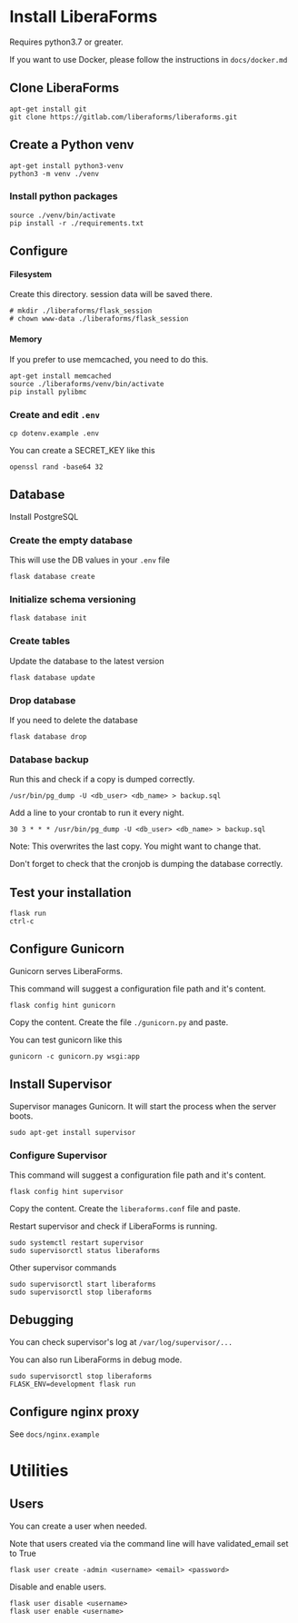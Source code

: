 # Install LiberaForms

Requires python3.7 or greater.

If you want to use Docker, please follow the instructions in `docs/docker.md`

## Clone LiberaForms

```
apt-get install git
git clone https://gitlab.com/liberaforms/liberaforms.git
```

## Create a Python venv

```
apt-get install python3-venv
python3 -m venv ./venv
```

### Install python packages
```
source ./venv/bin/activate
pip install -r ./requirements.txt
```

## Configure

#### Filesystem
Create this directory. session data will be saved there.
```
# mkdir ./liberaforms/flask_session
# chown www-data ./liberaforms/flask_session
```

#### Memory
If you prefer to use memcached, you need to do this.
```
apt-get install memcached
source ./liberaforms/venv/bin/activate
pip install pylibmc
```

### Create and edit `.env`
```
cp dotenv.example .env
```

You can create a SECRET_KEY like this
```
openssl rand -base64 32
```

## Database

Install PostgreSQL

### Create the empty database

This will use the DB values in your `.env` file
```
flask database create
```

### Initialize schema versioning

```
flask database init
```

### Create tables

Update the database to the latest version

```
flask database update
```

### Drop database

If you need to delete the database

```
flask database drop
```

### Database backup

Run this and check if a copy is dumped correctly.
```
/usr/bin/pg_dump -U <db_user> <db_name> > backup.sql
```

Add a line to your crontab to run it every night.
```
30 3 * * * /usr/bin/pg_dump -U <db_user> <db_name> > backup.sql
```
Note: This overwrites the last copy. You might want to change that.

Don't forget to check that the cronjob is dumping the database correctly.

## Test your installation

```
flask run
ctrl-c
```

## Configure Gunicorn

Gunicorn serves LiberaForms.

This command will suggest a configuration file path and it's content.

```
flask config hint gunicorn
```

Copy the content. Create the file `./gunicorn.py` and paste.

You can test gunicorn like this

```
gunicorn -c gunicorn.py wsgi:app
```

## Install Supervisor

Supervisor manages Gunicorn. It will start the process when the server boots.
```
sudo apt-get install supervisor
```
### Configure Supervisor

This command will suggest a configuration file path and it's content.
```
flask config hint supervisor
```
Copy the content. Create the `liberaforms.conf` file and paste.

Restart supervisor and check if LiberaForms is running.
```
sudo systemctl restart supervisor
sudo supervisorctl status liberaforms
```
Other supervisor commands
```
sudo supervisorctl start liberaforms
sudo supervisorctl stop liberaforms
```


## Debugging
You can check supervisor's log at `/var/log/supervisor/...`

You can also run LiberaForms in debug mode.
```
sudo supervisorctl stop liberaforms
FLASK_ENV=development flask run
```

## Configure nginx proxy
See `docs/nginx.example`


# Utilities

## Users

You can create a user when needed.

Note that users created via the command line will have validated_email set to True

```
flask user create -admin <username> <email> <password>
```

Disable and enable users.

```
flask user disable <username>
flask user enable <username>
```
